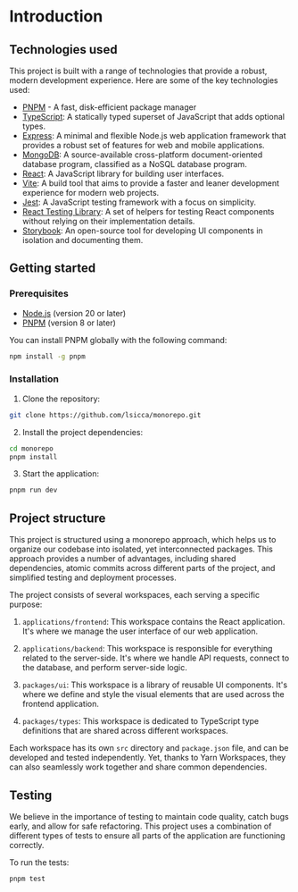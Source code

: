 # Introduction 

## Technologies used

This project is built with a range of technologies that provide a robust, modern development experience. Here are some of the key technologies used:

- [PNPM](https://pnpm.io/) - A fast, disk-efficient package manager
- [TypeScript](https://www.typescriptlang.org/): A statically typed superset of JavaScript that adds optional types.
- [Express](https://expressjs.com/): A minimal and flexible Node.js web application framework that provides a robust set of features for web and mobile applications.
- [MongoDB](https://www.mongodb.com/): A source-available cross-platform document-oriented database program, classified as a NoSQL database program.
- [React](https://reactjs.org/): A JavaScript library for building user interfaces.
- [Vite](https://vitejs.dev/): A build tool that aims to provide a faster and leaner development experience for modern web projects.
- [Jest](https://jestjs.io/): A JavaScript testing framework with a focus on simplicity.
- [React Testing Library](https://testing-library.com/docs/react-testing-library/intro): A set of helpers for testing React components without relying on their implementation details.
- [Storybook](https://storybook.js.org/): An open-source tool for developing UI components in isolation and documenting them.


## Getting started

### Prerequisites

- [Node.js](https://nodejs.org/) (version 20 or later)
- [PNPM](https://pnpm.io/) (version 8 or later)

You can install PNPM globally with the following command:

```bash
npm install -g pnpm
```

### Installation

1. Clone the repository:
```bash
git clone https://github.com/lsicca/monorepo.git
```
2. Install the project dependencies:
```bash
cd monorepo
pnpm install
```
3. Start the application:
```bash
pnpm run dev
```

## Project structure


This project is structured using a monorepo approach, which helps us to organize our codebase into isolated, yet interconnected packages. This approach provides a number of advantages, including shared dependencies, atomic commits across different parts of the project, and simplified testing and deployment processes.

The project consists of several workspaces, each serving a specific purpose:

1. `applications/frontend`: This workspace contains the React application. It's where we manage the user interface of our web application.

2. `applications/backend`: This workspace is responsible for everything related to the server-side. It's where we handle API requests, connect to the database, and perform server-side logic.

3. `packages/ui`: This workspace is a library of reusable UI components. It's where we define and style the visual elements that are used across the frontend application.

4. `packages/types`: This workspace is dedicated to TypeScript type definitions that are shared across different workspaces.

Each workspace has its own `src` directory and `package.json` file, and can be developed and tested independently. Yet, thanks to Yarn Workspaces, they can also seamlessly work together and share common dependencies.


## Testing

We believe in the importance of testing to maintain code quality, catch bugs early, and allow for safe refactoring. This project uses a combination of different types of tests to ensure all parts of the application are functioning correctly.

To run the tests:
```bash
pnpm test
```
